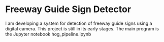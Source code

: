 # Freeway Guide Sign Detector
I am developing a system for detection of freeway guide signs using a digital camera. This project is still in its early stages. The main program is the Jupyter notebook hog_pipeline.ipynb
